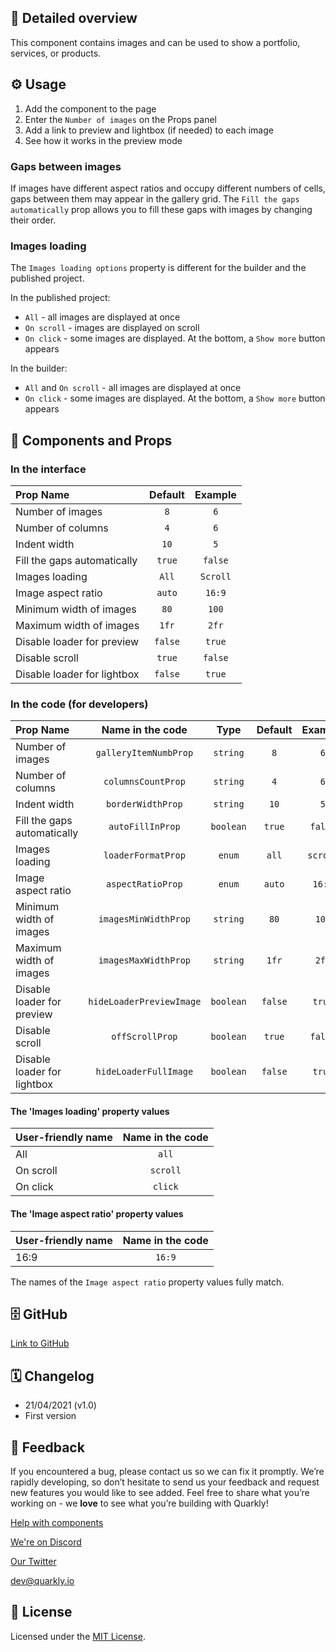 ## 📖 Detailed overview

This component contains images and can be used to show a portfolio, services, or products.

## ⚙️ Usage

1.  Add the component to the page
2.  Enter the `Number of images` on the Props panel
3.  Add a link to preview and lightbox (if needed) to each image
4.  See how it works in the preview mode

### Gaps between images

If images have different aspect ratios and occupy different numbers of cells, gaps between them may appear in the gallery grid. The `Fill the gaps automatically` prop allows you to fill these gaps with images by changing their order.

### Images loading

The `Images loading options` property is different for the builder and the published project.

In the published project:

-   `All` - all images are displayed at once
-   `On scroll` - images are displayed on scroll
-   `On click` - some images are displayed. At the bottom, a `Show more` button appears

In the builder:

-   `All` and `On scroll` - all images are displayed at once
-   `On click` - some images are displayed. At the bottom, a `Show more` button appears

## 🧩 Components and Props

### In the interface

| Prop Name                   | Default | Example  |
| :-------------------------- | :-----: | :------: |
| Number of images            |   `8`   |   `6`    |
| Number of columns           |   `4`   |   `6`    |
| Indent width                |  `10`   |   `5`    |
| Fill the gaps automatically | `true`  | `false`  |
| Images loading              |  `All`  | `Scroll` |
| Image aspect ratio          | `auto`  |  `16:9`  |
| Minimum width of images     |  `80`   |  `100`   |
| Maximum width of images     |  `1fr`  |  `2fr`   |
| Disable loader for preview  | `false` |  `true`  |
| Disable scroll              | `true`  | `false`  |
| Disable loader for lightbox | `false` |  `true`  |

### In the code (for developers)

| Prop Name                   |     Name in the code     |   Type    | Default | Example  |
| :-------------------------- | :----------------------: | :-------: | :-----: | :------: |
| Number of images            |  `galleryItemNumbProp`   | `string`  |   `8`   |   `6`    |
| Number of columns           |    `columnsCountProp`    | `string`  |   `4`   |   `6`    |
| Indent width                |    `borderWidthProp`     | `string`  |  `10`   |   `5`    |
| Fill the gaps automatically |     `autoFillInProp`     | `boolean` | `true`  | `false`  |
| Images loading              |    `loaderFormatProp`    |  `enum`   |  `all`  | `scroll` |
| Image aspect ratio          |    `aspectRatioProp`     |  `enum`   | `auto`  |  `16:9`  |
| Minimum width of images     |   `imagesMinWidthProp`   | `string`  |  `80`   |  `100`   |
| Maximum width of images     |   `imagesMaxWidthProp`   | `string`  |  `1fr`  |  `2fr`   |
| Disable loader for preview  | `hideLoaderPreviewImage` | `boolean` | `false` |  `true`  |
| Disable scroll              |     `offScrollProp`      | `boolean` | `true`  | `false`  |
| Disable loader for lightbox |  `hideLoaderFullImage`   | `boolean` | `false` |  `true`  |

#### The 'Images loading' property values

| User-friendly name | Name in the code |
| :----------------- | :--------------: |
| All                |      `all`       |
| On scroll          |     `scroll`     |
| On click           |     `click`      |

#### The 'Image aspect ratio' property values

| User-friendly name | Name in the code |
| :----------------- | :--------------: |
| 16:9               |      `16:9`      |

The names of the `Image aspect ratio` property values fully match.

## 🗄 GitHub

[Link to GitHub](https://github.com/quarkly/community-kit/tree/master/src/Gallery)

## 🗓 Changelog

-   21/04/2021 (v1.0)
-   First version

## 📮 Feedback

If you encountered a bug, please contact us so we can fix it promptly. We’re rapidly developing, so don’t hesitate to send us your feedback and request new features you would like to see added. Feel free to share what you’re working on - we **love** to see what you’re building with Quarkly!

[Help with components](https://community.quarkly.io/c/requests/11)

[We're on Discord](https://discord.gg/SuF9vCMJGW)

[Our Twitter](https://twitter.com/quarklyapp)

[dev@quarkly.io](mailto:dev@quarkly.io)

## 📝 License

Licensed under the [MIT License](https://raw.githubusercontent.com/quarkly/community-kit/master/LICENSE).
